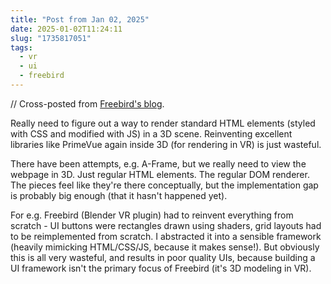 ```yaml
---
title: "Post from Jan 02, 2025"
date: 2025-01-02T11:24:11
slug: "1735817051"
tags:
  - vr
  - ui
  - freebird
---
```


// Cross-posted from [Freebird's blog](https://freebirdxr.com/blog/2025/01/02/1735817051).

Really need to figure out a way to render standard HTML elements (styled with CSS and modified with JS) in a 3D scene. Reinventing excellent libraries like PrimeVue again inside 3D (for rendering in VR) is just wasteful.

There have been attempts, e.g. A-Frame, but we really need to view the webpage in 3D. Just regular HTML elements. The regular DOM renderer. The pieces feel like they're there conceptually, but the implementation gap is probably big enough (that it hasn't happened yet).

For e.g. Freebird (Blender VR plugin) had to reinvent everything from scratch - UI buttons were rectangles drawn using shaders, grid layouts had to be reimplemented from scratch. I abstracted it into a sensible framework (heavily mimicking HTML/CSS/JS, because it makes sense!). But obviously this is all very wasteful, and results in poor quality UIs, because building a UI framework isn't the primary focus of Freebird (it's 3D modeling in VR).